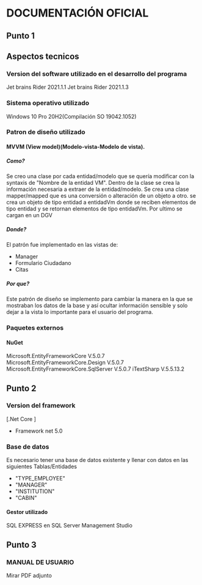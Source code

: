 # DOCUMENTACIÓN OFICIAL
## Punto 1

## Aspectos tecnicos

### Version del software utilizado en el desarrollo del programa 
Jet brains Rider  2021.1.1
Jet brains Rider 2021.1.3

### Sistema operativo utilizado
 Windows 10 Pro 20H2(Compilación SO 19042.1052)
 
### Patron de diseño utilizado 
#### MVVM (View model)(Modelo-vista-Modelo de vista).
##### Como?
Se creo una clase por cada entidad/modelo que se quería modificar con la syntaxis de "Nombre de la entidad VM".
Dentro de la clase se crea la información necesaria a extraer de la entidad/modelo.
Se crea una clase mapper/mapped que es una conversión o alteración de un objeto a otro.
se crea un objeto de tipo entidad a entidadVm donde se reciben elementos de tipo entidad y se retornan elementos de tipo entidadVm.
Por ultimo se cargan en un DGV

##### Donde?
El patrón fue implementado en las vistas de:
- Manager
- Formulario Ciudadano
- Citas

##### Por que?
Este patrón de diseño se implemento para cambiar la manera en la que se mostraban los datos de la base y así ocultar información sensible y solo dejar a la vista lo importante para el usuario del programa.

### Paquetes externos 
#### NuGet
Microsoft.EntityFrameworkCore  V.5.0.7
Microsoft.EntityFrameworkCore.Design   V.5.0.7
Microsoft.EntityFrameworkCore.SqlServer   V.5.0.7
iTextSharp V.5.5.13.2   

## Punto 2

### Version del framework

[.Net Core ]
- Framework net 5.0 

### Base de datos
Es necesario tener una base de datos existente y llenar con datos en las siguientes Tablas/Entidades

- "TYPE_EMPLOYEE"
- "MANAGER"
- "INSTITUTION"
- "CABIN"

#### Gestor utilizado

SQL EXPRESS en SQL Server Management Studio

## Punto 3 
### MANUAL DE USUARIO
Mirar PDF adjunto
